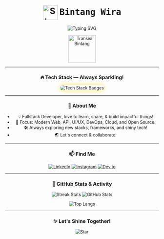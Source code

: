 <!--
✨✨✨✨✨✨✨✨✨✨✨✨✨✨✨✨✨✨✨✨✨✨✨
         "Bintang Wira" — Fullstack Developer
✨✨✨✨✨✨✨✨✨✨✨✨✨✨✨✨✨✨✨✨✨✨✨
-->

<div align="center">

<h1>
  <span>
    <img src="https://raw.githubusercontent.com/StarxFarm/starxfarm-assets/main/star-animated.gif" width="48" style="vertical-align:middle;" alt="Star Icon"/>
  </span>
  <span style="font-family:'Fira Code', monospace;">Bintang Wira</span>
</h1>

<p>
  <img src="https://readme-typing-svg.demolab.com?font=Fira+Code&weight=600&pause=1000&color=FFD700&center=true&vCenter=true&width=435&lines=✨+Fullstack+Developer+%7C+Web+Architect+%7C+Cloud+Enthusiast+✨;Welcome+to+my+interactive+GitHub!;Keep+Shining+Bright!+%F0%9F%8C%9F" alt="Typing SVG" />
</p>

<img src="https://raw.githubusercontent.com/StarxFarm/starxfarm-assets/main/transition-star.gif" alt="Transisi Bintang" width="90"/>

---

### 🔥 Tech Stack — Always Sparkling!

<div align="center" style="margin-top: 1rem; margin-bottom: 1rem;">
  <img src="https://skillicons.dev/icons?i=js,ts,react,express,tailwind,git,mongodb&theme=light&perline=7" 
       alt="Tech Stack Badges" style="background: #fff; border-radius: 8px; box-shadow: 0 0 15px #FFD700AA;">
</div>

---

### 🚀 About Me

- 💡 Fullstack Developer, love to learn, share, & build impactful things!
- 🌠 Focus: Modern Web, API, UI/UX, DevOps, Cloud, and Open Source.
- 🛠️ Always exploring new stacks, frameworks, and shiny tech!
- 🌏 Let's connect & collaborate!

---

### 📫 Find Me

[![LinkedIn](https://img.shields.io/badge/-LinkedIn-0A66C2?style=for-the-badge&logo=linkedin&logoColor=white)](https://linkedin.com/in/bintangwira)
[![Instagram](https://img.shields.io/badge/-Instagram-E4405F?style=for-the-badge&logo=instagram&logoColor=white)](https://instagram.com/starxfarm)
[![Dev.to](https://img.shields.io/badge/-dev.to-0A0A0A?style=for-the-badge&logo=devdotto&logoColor=white)](https://dev.to/starxfarm)

---

### 🌟 GitHub Stats & Activity

<!-- GITHUB STATS -->
<p align="center">
  <img src="https://github-readme-streak-stats.herokuapp.com/?user=StarxFarm&theme=radical&fire=FFD700&currStreakLabel=FFD700" alt="Streak Stats"/>
  <img src="https://github-readme-stats.vercel.app/api?username=StarxFarm&show_icons=true&count_private=true&theme=radical&icon_color=FFD700&title_color=FFD700" alt="GitHub Stats" />
</p>

<!-- LANGUAGES -->
<p align="center">
  <img src="https://github-readme-stats.vercel.app/api/top-langs?username=StarxFarm&layout=compact&langs_count=7&theme=radical&title_color=FFD700" alt="Top Langs" />
</p>

---

### ✨ Let's Shine Together!

![Star](https://raw.githubusercontent.com/StarxFarm/starxfarm-assets/main/shining-star.gif)

</div>
